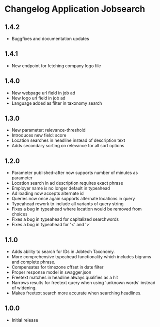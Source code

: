 Changelog Application Jobsearch
===============================
## 1.4.2
* Buggfixes and documentation updates

## 1.4.1
* New endpoint for fetching company logo file

## 1.4.0
* New webpage url field in job ad
* New logo url field in job ad
* Language added as filter in taxonomy search

## 1.3.0
* New parameter: relevance-threshold
* Introduces new field: score
* Location searches in headline instead of description text
* Adds secondary sorting on relevance for all sort options

## 1.2.0
* Parameter published-after now supports number of minutes as parameter
* Location search in ad description requires exact phrase
* Employer name is no longer default in typeahead
* Ad loading now accepts alternate id
* Queries now once again supports alternate locations in query
* Typeahead rework to include all variants of query string
* Fixes a bug in typeahead where location would be removed from choices
* Fixes a bug in typeahead for capitalized searchwords
* Fixes a bug in typeahead for '<' and '>'

## 1.1.0
* Adds ability to search for IDs in Jobtech Taxonomy.
* More comprehensive typeahead functionality which includes bigrams and complete phrase.
* Compensates for timezone offset in date filter    
* Proper response model in swagger.json
* Freetext matches in headline always qualifies as a hit
* Narrows results for freetext query when using 'unknown words' instead of widening.
* Makes freetext search more accurate when searching headlines.

## 1.0.0
* Initial release

